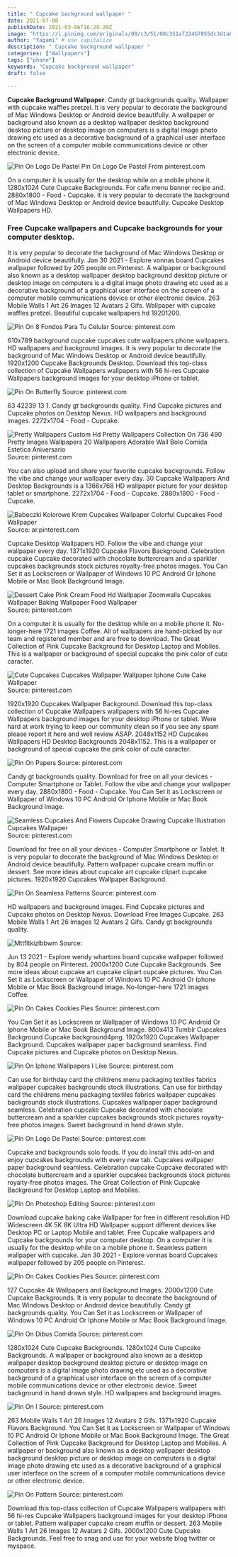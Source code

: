 ```yaml
---
title: " Cupcake background wallpaper "
date: 2021-07-08
publishDate: 2021-03-06T16:29:20Z
image: "https://i.pinimg.com/originals/08/c3/51/08c351af224b7855dc3d1a84ac5910b1.jpg"
author: "Yagami" # use capitalize
description: " Cupcake background wallpaper "
categories: ["Wallpapers"]
tags: ["phone"]
keywords: "Cupcake background wallpaper"
draft: false

---
```



**Cupcake Background Wallpaper**. Candy gt backgrounds quality. Wallpaper with cupcake waffles pretzel. It is very popular to decorate the background of Mac Windows Desktop or Android device beautifully. A wallpaper or background also known as a desktop wallpaper desktop background desktop picture or desktop image on computers is a digital image photo drawing etc used as a decorative background of a graphical user interface on the screen of a computer mobile communications device or other electronic device.

![Pin On Logo De Pastel](https://i.pinimg.com/474x/d0/7b/e3/d07be373d187e9e2fd2f21b6829a5ee2.jpg "Pin On Logo De Pastel")
Pin On Logo De Pastel From pinterest.com


On a computer it is usually for the desktop while on a mobile phone it. 1280x1024 Cute Cupcake Backgrounds. For cafe menu banner recipe and. 2880x1800 - Food - Cupcake. It is very popular to decorate the background of Mac Windows Desktop or Android device beautifully. Cupcake Desktop Wallpapers HD.

### Free Cupcake wallpapers and Cupcake backgrounds for your computer desktop.

It is very popular to decorate the background of Mac Windows Desktop or Android device beautifully. Jan 30 2021 - Explore vonnas board Cupcakes wallpaper followed by 205 people on Pinterest. A wallpaper or background also known as a desktop wallpaper desktop background desktop picture or desktop image on computers is a digital image photo drawing etc used as a decorative background of a graphical user interface on the screen of a computer mobile communications device or other electronic device. 263 Mobile Walls 1 Art 26 Images 12 Avatars 2 Gifs. Wallpaper with cupcake waffles pretzel. Beautiful cupcake wallpapers hd 19201200.


![Pin On 8 Fondos Para Tu Celular](https://i.pinimg.com/originals/c1/32/15/c1321508da6736e82086d0c57413413c.jpg "Pin On 8 Fondos Para Tu Celular")
Source: pinterest.com

610x789 background cupcake cupcakes cute wallpapers phone wallpapers. HD wallpapers and background images. It is very popular to decorate the background of Mac Windows Desktop or Android device beautifully. 1920x1200 Cupcake Backgrounds Desktop. Download this top-class collection of Cupcake Wallpapers wallpapers with 56 hi-res Cupcake Wallpapers background images for your desktop iPhone or tablet.

![Pin On Butterfly](https://i.pinimg.com/originals/04/f7/3a/04f73ad385661f15fac23cd1eacc1169.jpg "Pin On Butterfly")
Source: pinterest.com

63 42239 13 1. Candy gt backgrounds quality. Find Cupcake pictures and Cupcake photos on Desktop Nexus. HD wallpapers and background images. 2272x1704 - Food - Cupcake.

![Pretty Wallpapers Custom Hd Pretty Wallpapers Collection On 736 490 Pretty Images Wallpapers 20 Wallpapers Adorable Wall Bolo Comida Estetica Aniversario](https://i.pinimg.com/originals/b4/b1/0f/b4b10f2d509cb5819fc8423f9b887f26.jpg "Pretty Wallpapers Custom Hd Pretty Wallpapers Collection On 736 490 Pretty Images Wallpapers 20 Wallpapers Adorable Wall Bolo Comida Estetica Aniversario")
Source: pinterest.com

You can also upload and share your favorite cupcake backgrounds. Follow the vibe and change your wallpaper every day. 30 Cupcake Wallpapers And Desktop Backgrounds is a 1366x768 HD wallpaper picture for your desktop tablet or smartphone. 2272x1704 - Food - Cupcake. 2880x1800 - Food - Cupcake.

![Babeczki Kolorowe Krem Cupcakes Wallpaper Colorful Cupcakes Food Wallpaper](https://i.pinimg.com/originals/c9/89/bc/c989bc82d772d3239769e7da6f1e60ba.jpg "Babeczki Kolorowe Krem Cupcakes Wallpaper Colorful Cupcakes Food Wallpaper")
Source: ar.pinterest.com

Cupcake Desktop Wallpapers HD. Follow the vibe and change your wallpaper every day. 1371x1920 Cupcake Flavors Background. Celebration cupcake Cupcake decorated with chocolate buttercream and a sparkler cupcakes backgrounds stock pictures royalty-free photos images. You Can Set it as Lockscreen or Wallpaper of Windows 10 PC Android Or Iphone Mobile or Mac Book Background Image.

![Dessert Cake Pink Cream Food Hd Wallpaper Zoomwalls Cupcakes Wallpaper Baking Wallpaper Food Wallpaper](https://i.pinimg.com/originals/bf/db/b7/bfdbb784dfbadd2d24a959594297a719.jpg "Dessert Cake Pink Cream Food Hd Wallpaper Zoomwalls Cupcakes Wallpaper Baking Wallpaper Food Wallpaper")
Source: pinterest.com

On a computer it is usually for the desktop while on a mobile phone it. No-longer-here 1721 images Coffee. All of wallpapers are hand-picked by our team and registered member and are free to download. The Great Collection of Pink Cupcake Background for Desktop Laptop and Mobiles. This is a wallpaper or background of special cupcake the pink color of cute caracter.

![Cute Cupcakes Cupcakes Wallpaper Wallpaper Iphone Cute Cake Wallpaper](https://i.pinimg.com/originals/80/d4/2d/80d42df5815ab094f14b010cc24c0666.jpg "Cute Cupcakes Cupcakes Wallpaper Wallpaper Iphone Cute Cake Wallpaper")
Source: pinterest.com

1920x1920 Cupcakes Wallpaper Background. Download this top-class collection of Cupcake Wallpapers wallpapers with 56 hi-res Cupcake Wallpapers background images for your desktop iPhone or tablet. Were hard at work trying to keep our community clean so if you see any spam please report it here and well review ASAP. 2048x1152 HD Cupcakes Wallpapers HD Desktop Backgrounds 2048x1152. This is a wallpaper or background of special cupcake the pink color of cute caracter.

![Pin On Papers](https://i.pinimg.com/originals/1b/b4/62/1bb46265b5bb8f239b1a9de93d61a5c4.jpg "Pin On Papers")
Source: pinterest.com

Candy gt backgrounds quality. Download for free on all your devices - Computer Smartphone or Tablet. Follow the vibe and change your wallpaper every day. 2880x1800 - Food - Cupcake. You Can Set it as Lockscreen or Wallpaper of Windows 10 PC Android Or Iphone Mobile or Mac Book Background Image.

![Seamless Cupcakes And Flowers Cupcake Drawing Cupcake Illustration Cupcakes Wallpaper](https://i.pinimg.com/736x/c9/b7/1d/c9b71df83a9f83f0362a05a83f804c42.jpg "Seamless Cupcakes And Flowers Cupcake Drawing Cupcake Illustration Cupcakes Wallpaper")
Source: pinterest.com

Download for free on all your devices - Computer Smartphone or Tablet. It is very popular to decorate the background of Mac Windows Desktop or Android device beautifully. Pattern wallpaper cupcake cream muffin or dessert. See more ideas about cupcake art cupcake clipart cupcake pictures. 1920x1920 Cupcakes Wallpaper Background.

![Pin On Seamless Patterns](https://i.pinimg.com/originals/74/6f/c7/746fc771393e0f0fd8594605ea4f3298.jpg "Pin On Seamless Patterns")
Source: pinterest.com

HD wallpapers and background images. Find Cupcake pictures and Cupcake photos on Desktop Nexus. Download Free Images Cupcake. 263 Mobile Walls 1 Art 26 Images 12 Avatars 2 Gifs. Candy gt backgrounds quality.

![Mttfltkizlbbwm](https://i.pinimg.com/750x/ff/f1/8b/fff18bca5dc1478afd8ae9a93766da99.jpg "Mttfltkizlbbwm")
Source: 

Jun 13 2021 - Explore wendy whartons board cupcake wallpaper followed by 804 people on Pinterest. 2000x1200 Cute Cupcake Backgrounds. See more ideas about cupcake art cupcake clipart cupcake pictures. You Can Set it as Lockscreen or Wallpaper of Windows 10 PC Android Or Iphone Mobile or Mac Book Background Image. No-longer-here 1721 images Coffee.

![Pin On Cakes Cookies Pies](https://i.pinimg.com/474x/b2/bd/26/b2bd2686a68ddff71bc1b93ed99a6e0a.jpg "Pin On Cakes Cookies Pies")
Source: pinterest.com

You Can Set it as Lockscreen or Wallpaper of Windows 10 PC Android Or Iphone Mobile or Mac Book Background Image. 800x413 Tumblr Cupcakes Background Cupcake background4png. 1920x1920 Cupcakes Wallpaper Background. Cupcakes wallpaper paper background seamless. Find Cupcake pictures and Cupcake photos on Desktop Nexus.

![Pin On Iphone Wallpapers I Like](https://i.pinimg.com/originals/a6/ee/4b/a6ee4bb44908d9475a81926e00630175.png "Pin On Iphone Wallpapers I Like")
Source: pinterest.com

Can use for birthday card the childrens menu packaging textiles fabrics wallpaper cupcakes backgrounds stock illustrations. Can use for birthday card the childrens menu packaging textiles fabrics wallpaper cupcakes backgrounds stock illustrations. Cupcakes wallpaper paper background seamless. Celebration cupcake Cupcake decorated with chocolate buttercream and a sparkler cupcakes backgrounds stock pictures royalty-free photos images. Sweet background in hand drawn style.

![Pin On Logo De Pastel](https://i.pinimg.com/474x/d0/7b/e3/d07be373d187e9e2fd2f21b6829a5ee2.jpg "Pin On Logo De Pastel")
Source: pinterest.com

Cupcake and backgrounds solo foods. If you do install this add-on and enjoy cupcakes backgrounds with every new tab. Cupcakes wallpaper paper background seamless. Celebration cupcake Cupcake decorated with chocolate buttercream and a sparkler cupcakes backgrounds stock pictures royalty-free photos images. The Great Collection of Pink Cupcake Background for Desktop Laptop and Mobiles.

![Pin On Photoshop Editing](https://i.pinimg.com/originals/06/29/21/06292175121f1f49f8a07e54cb38c23d.jpg "Pin On Photoshop Editing")
Source: pinterest.com

Download cupcake baking cake Wallpaper for free in different resolution HD Widescreen 4K 5K 8K Ultra HD Wallpaper support different devices like Desktop PC or Laptop Mobile and tablet. Free Cupcake wallpapers and Cupcake backgrounds for your computer desktop. On a computer it is usually for the desktop while on a mobile phone it. Seamless pattern wallpaper with cupcake. Jan 30 2021 - Explore vonnas board Cupcakes wallpaper followed by 205 people on Pinterest.

![Pin On Cakes Cookies Pies](https://i.pinimg.com/474x/03/f0/d5/03f0d568aea859deddba3912a23efe5a.jpg "Pin On Cakes Cookies Pies")
Source: pinterest.com

127 Cupcake 4k Wallpapers and Background Images. 2000x1200 Cute Cupcake Backgrounds. It is very popular to decorate the background of Mac Windows Desktop or Android device beautifully. Candy gt backgrounds quality. You Can Set it as Lockscreen or Wallpaper of Windows 10 PC Android Or Iphone Mobile or Mac Book Background Image.

![Pin On Dibus Comida](https://i.pinimg.com/originals/ca/1f/4d/ca1f4d4caae0c197a88adb9f7ca7a055.jpg "Pin On Dibus Comida")
Source: pinterest.com

1280x1024 Cute Cupcake Backgrounds. 1280x1024 Cute Cupcake Backgrounds. A wallpaper or background also known as a desktop wallpaper desktop background desktop picture or desktop image on computers is a digital image photo drawing etc used as a decorative background of a graphical user interface on the screen of a computer mobile communications device or other electronic device. Sweet background in hand drawn style. HD wallpapers and background images.

![Pin On ا](https://i.pinimg.com/originals/56/13/c8/5613c8e1f475831d2964b3f6de1b53ec.jpg "Pin On ا")
Source: pinterest.com

263 Mobile Walls 1 Art 26 Images 12 Avatars 2 Gifs. 1371x1920 Cupcake Flavors Background. You Can Set it as Lockscreen or Wallpaper of Windows 10 PC Android Or Iphone Mobile or Mac Book Background Image. The Great Collection of Pink Cupcake Background for Desktop Laptop and Mobiles. A wallpaper or background also known as a desktop wallpaper desktop background desktop picture or desktop image on computers is a digital image photo drawing etc used as a decorative background of a graphical user interface on the screen of a computer mobile communications device or other electronic device.

![Pin On Pattern](https://i.pinimg.com/originals/08/c3/51/08c351af224b7855dc3d1a84ac5910b1.jpg "Pin On Pattern")
Source: pinterest.com

Download this top-class collection of Cupcake Wallpapers wallpapers with 56 hi-res Cupcake Wallpapers background images for your desktop iPhone or tablet. Pattern wallpaper cupcake cream muffin or dessert. 263 Mobile Walls 1 Art 26 Images 12 Avatars 2 Gifs. 2000x1200 Cute Cupcake Backgrounds. Feel free to snag and use for your website blog twitter or myspace.

